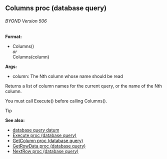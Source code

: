 ## Columns proc (database query) 
###### BYOND Version 506

**Format:**
+   Columns()\
    *or*\
    Columns(column)
<!-- -->
**Args:**
+   column: The Nth column whose name should be read


Returns a list of column names for the current query, or the
name of the Nth column. 

You must call Execute() before calling
Columns().

> [!TIP] 
> **See also:**
> +   [database query datum](/ref/database/query.md) 
> +   [Execute proc (database query)](/ref/database/query/proc/Execute.md) 
> +   [GetColumn proc (database query)](/ref/database/query/proc/GetColumn.md) 
> +   [GetRowData proc (database query)](/ref/database/query/proc/GetRowData.md) 
> +   [NextRow proc (database query)](/ref/database/query/proc/NextRow.md) <!-- -->
